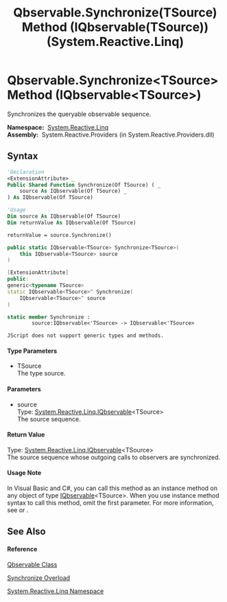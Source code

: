 ﻿---
title: Qbservable.Synchronize(TSource) Method (IQbservable(TSource)) (System.Reactive.Linq)
TOCTitle: Synchronize(TSource) Method (IQbservable(TSource))
ms:assetid: M:System.Reactive.Linq.Qbservable.Synchronize``1(System.Reactive.Linq.IQbservable{``0})
ms:mtpsurl: https://msdn.microsoft.com/en-us/library/Hh211956(v=VS.103)
ms:contentKeyID: 36069657
ms.date: 06/28/2011
mtps_version: v=VS.103
dev_langs:
- vb
- csharp
- c++
- fsharp
- jscript
---

# Qbservable.Synchronize\<TSource\> Method (IQbservable\<TSource\>)

Synchronizes the queryable observable sequence.

**Namespace:**  [System.Reactive.Linq](hh211929\(v=vs.103\).md)  
**Assembly:**  System.Reactive.Providers (in System.Reactive.Providers.dll)

## Syntax

``` vb
'Declaration
<ExtensionAttribute> _
Public Shared Function Synchronize(Of TSource) ( _
    source As IQbservable(Of TSource) _
) As IQbservable(Of TSource)
```

``` vb
'Usage
Dim source As IQbservable(Of TSource)
Dim returnValue As IQbservable(Of TSource)

returnValue = source.Synchronize()
```

``` csharp
public static IQbservable<TSource> Synchronize<TSource>(
    this IQbservable<TSource> source
)
```

``` c++
[ExtensionAttribute]
public:
generic<typename TSource>
static IQbservable<TSource>^ Synchronize(
    IQbservable<TSource>^ source
)
```

``` fsharp
static member Synchronize : 
        source:IQbservable<'TSource> -> IQbservable<'TSource> 
```

``` jscript
JScript does not support generic types and methods.
```

#### Type Parameters

  - TSource  
    The type source.

#### Parameters

  - source  
    Type: [System.Reactive.Linq.IQbservable](hh229328\(v=vs.103\).md)\<TSource\>  
    The source sequence.  

#### Return Value

Type: [System.Reactive.Linq.IQbservable](hh229328\(v=vs.103\).md)\<TSource\>  
The source sequence whose outgoing calls to observers are synchronized.  

#### Usage Note

In Visual Basic and C\#, you can call this method as an instance method on any object of type [IQbservable](hh229328\(v=vs.103\).md)\<TSource\>. When you use instance method syntax to call this method, omit the first parameter. For more information, see [](https://msdn.microsoft.com/en-us/library/Bb384936) or [](https://msdn.microsoft.com/en-us/library/Bb383977).

## See Also

#### Reference

[Qbservable Class](hh211693\(v=vs.103\).md)

[Synchronize Overload](hh229019\(v=vs.103\).md)

[System.Reactive.Linq Namespace](hh211929\(v=vs.103\).md)

